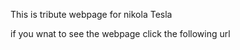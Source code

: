 This is tribute webpage for nikola Tesla

if you wnat to see the webpage click the following url



